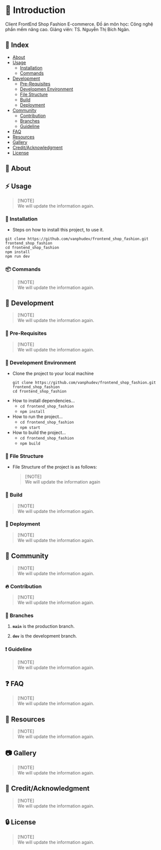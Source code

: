 # :rocket: Introduction

Client FrontEnd Shop Fashion E-commerce.
Đồ án môn học: Công nghệ phần mềm nâng cao.
Giảng viên: TS. Nguyễn Thị Bích Ngân.

## :ledger: Index

-  [About](#beginner-about)
-  [Usage](#zap-usage)
   -  [Installation](#electric_plug-installation)
   -  [Commands](#package-commands)
-  [Development](#wrench-development)
   -  [Pre-Requisites](#notebook-pre-requisites)
   -  [Developmen Environment](#nut_and_bolt-development-environment)
   -  [File Structure](#file_folder-file-structure)
   -  [Build](#hammer-build)
   -  [Deployment](#rocket-deployment)
-  [Community](#cherry_blossom-community)
   -  [Contribution](#fire-contribution)
   -  [Branches](#cactus-branches)
   -  [Guideline](#exclamation-guideline)
-  [FAQ](#question-faq)
-  [Resources](#page_facing_up-resources)
-  [Gallery](#camera-gallery)
-  [Credit/Acknowledgment](#star2-creditacknowledgment)
-  [License](#lock-license)

## :beginner: About

## :zap: Usage

> [!NOTE]\
> We will update the information again.

### :electric_plug: Installation

-  Steps on how to install this project, to use it.

```
git clone https://github.com/vanphudev/frontend_shop_fashion.git frontend_shop_fashion
cd frontend_shop_fashion
npm install
npm run dev
```

### :package: Commands

> [!NOTE]\
> We will update the information again.

## :wrench: Development

> [!NOTE]\
> We will update the information again.

### :notebook: Pre-Requisites

> [!NOTE]\
> We will update the information again.

### :nut_and_bolt: Development Environment

-  Clone the project to your local machine
   ```
   git clone https://github.com/vanphudev/frontend_shop_fashion.git frontend_shop_fashion
   cd frontend_shop_fashion
   ```
-  How to install dependencies...
   -  `cd frontend_shop_fashion`
   -  `npm install`
-  How to run the project...
   -  `cd frontend_shop_fashion`
   -  `npm start`
-  How to build the project...
   -  `cd frontend_shop_fashion`
   -  `npm build`

### :file_folder: File Structure

-  File Structure of the project is as follows:
   > [!NOTE]\
   > We will update the information again

### :hammer: Build

> [!NOTE]\
> We will update the information again.

### :rocket: Deployment

> [!NOTE]\
> We will update the information again.

## :cherry_blossom: Community

> [!NOTE]\
> We will update the information again.

### :fire: Contribution

> [!NOTE]\
> We will update the information again.

### :cactus: Branches

1. **`main`** is the production branch.

2. **`dev`** is the development branch.

### :exclamation: Guideline

> [!NOTE]\
> We will update the information again.

## :question: FAQ

> [!NOTE]\
> We will update the information again.

## :page_facing_up: Resources

> [!NOTE]\
> We will update the information again.

## :camera: Gallery

> [!NOTE]\
> We will update the information again.

## :star2: Credit/Acknowledgment

> [!NOTE]\
> We will update the information again.

## :lock: License

> [!NOTE]\
> We will update the information again.
